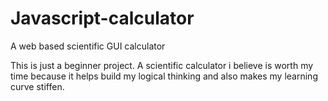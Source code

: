 # Javascript-calculator
A web based scientific GUI calculator

This is just a beginner project. A scientific calculator i believe is worth my time because it helps build my logical thinking and also makes my learning curve stiffen.
